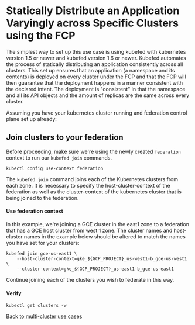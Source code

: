 # Statically Distribute an Application Varyingly across Specific Clusters using the FCP

The simplest way to set up this use case is using kubefed with kubernetes version 1.5 or newer and kubefed version 1.6 or newer. Kubefed automates the process of statically distributing an application consistently across all clusters. This set up ensures that an application (a namespace and its contents) is deployed on every cluster under the FCP and that the FCP will then guarantee that the deployment happens in a manner consistent with the declared intent. The deployment is "consistent" in that the namespace and all its API objects and the amount of replicas are the same across every cluster.

Assuming you have your kubernetes cluster running and federation control plane set up already:

## Join clusters to your federation

Before proceeding, make sure we're using the newly created `federation` context to run our `kubefed join` commands.

```
kubectl config use-context federation
```

The `kubefed join` command joins each of the Kubernetes clusters from each zone. It is necessary to specify the host-cluster-context of the federation as well as the cluster-context of the kubernetes cluster that is being joined to the federation.

#### Use federation context
In this example, we're joining a GCE cluster in the east1 zone to a federation that has a GCE host cluster from west 1 zone. The cluster names and host-cluster names in the example below should be altered to match the names you have set for your clusters:

```
kubefed join gce-us-east1 \
    --host-cluster-context=gke_${GCP_PROJECT}_us-west1-b_gce-us-west1 \
    --cluster-context=gke_${GCP_PROJECT}_us-east1-b_gce-us-east1
```

Continue joining each of the clusters you wish to federate in this way.

#### Verify

```
kubectl get clusters -w
```


[Back to multi-cluster use cases](../README.md#multi-cluster-use-cases-1)

